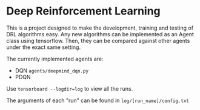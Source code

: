 # Deep Reinforcement Learning

This is a project designed to make the development, training and testing of DRL algorithms easy. Any new algorithms can be implemented as an Agent class using tensorflow. Then, they can be compared against other agents under the exact same setting.

The currently implemented agents are:
* DQN  ```agents/deepmind_dqn.py```
* PDQN

Use ```tensorboard --logdir=log``` to view all the runs.

The arguments of each "run" can be found in ```log/[run_name]/config.txt```
